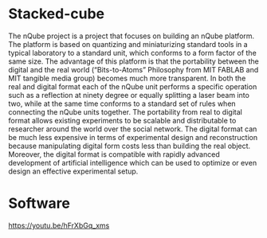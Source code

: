# Stacked-cube
The nQube project is a project that focuses on building an nQube platform. The platform is based on quantizing and miniaturizing standard tools in a typical laboratory to a standard unit, which conforms to a form factor of the same size. The advantage of this platform is that the portability between the digital and the real world (“Bits-to-Atoms” Philosophy from MIT FABLAB and MIT tangible media group) becomes much more transparent. In both the real and digital format each of the nQube unit performs a specific operation such as a reflection at ninety degree or equally splitting a laser beam into two, while at the same time conforms to a standard set of rules when connecting the nQube units together. The portability from real to digital format allows existing experiments to be scalable and distributable to researcher around the world over the social network. The digital format can be much less expensive in terms of experimental design and reconstruction because manipulating digital form costs less than building the real object. Moreover, the digital format is compatible with rapidly advanced development of artificial intelligence which can be used to optimize or even design an effective experimental setup.


# Software
https://youtu.be/hFrXbGq_xms
